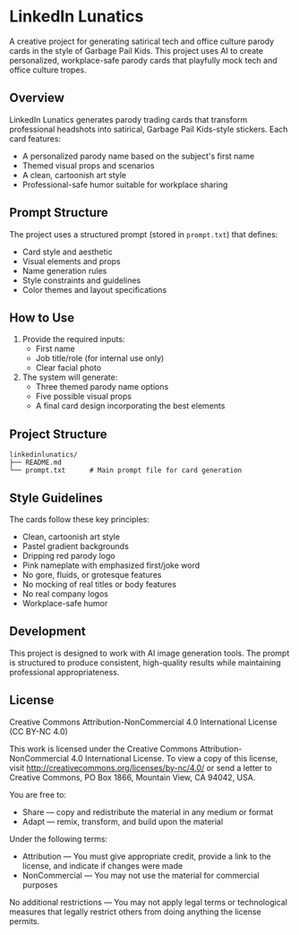 # LinkedIn Lunatics

A creative project for generating satirical tech and office culture parody cards in the style of Garbage Pail Kids. This project uses AI to create personalized, workplace-safe parody cards that playfully mock tech and office culture tropes.

## Overview

LinkedIn Lunatics generates parody trading cards that transform professional headshots into satirical, Garbage Pail Kids-style stickers. Each card features:
- A personalized parody name based on the subject's first name
- Themed visual props and scenarios
- A clean, cartoonish art style
- Professional-safe humor suitable for workplace sharing

## Prompt Structure

The project uses a structured prompt (stored in `prompt.txt`) that defines:
- Card style and aesthetic
- Visual elements and props
- Name generation rules
- Style constraints and guidelines
- Color themes and layout specifications

## How to Use

1. Provide the required inputs:
   - First name
   - Job title/role (for internal use only)
   - Clear facial photo
2. The system will generate:
   - Three themed parody name options
   - Five possible visual props
   - A final card design incorporating the best elements

## Project Structure

```
linkedinlunatics/
├── README.md
└── prompt.txt      # Main prompt file for card generation
```

## Style Guidelines

The cards follow these key principles:
- Clean, cartoonish art style
- Pastel gradient backgrounds
- Dripping red parody logo
- Pink nameplate with emphasized first/joke word
- No gore, fluids, or grotesque features
- No mocking of real titles or body features
- No real company logos
- Workplace-safe humor

## Development

This project is designed to work with AI image generation tools. The prompt is structured to produce consistent, high-quality results while maintaining professional appropriateness.

## License

Creative Commons Attribution-NonCommercial 4.0 International License (CC BY-NC 4.0)

This work is licensed under the Creative Commons Attribution-NonCommercial 4.0 International License. To view a copy of this license, visit http://creativecommons.org/licenses/by-nc/4.0/ or send a letter to Creative Commons, PO Box 1866, Mountain View, CA 94042, USA.

You are free to:
- Share — copy and redistribute the material in any medium or format
- Adapt — remix, transform, and build upon the material

Under the following terms:
- Attribution — You must give appropriate credit, provide a link to the license, and indicate if changes were made
- NonCommercial — You may not use the material for commercial purposes

No additional restrictions — You may not apply legal terms or technological measures that legally restrict others from doing anything the license permits. 